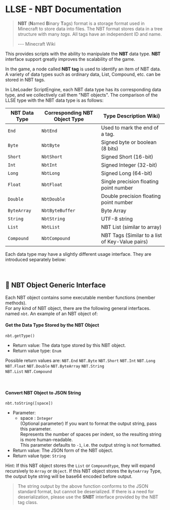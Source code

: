 # LLSE - NBT Documentation

> **NBT** (**N**amed **B**inary **T**ags) format is a storage format used in Minecraft to store data into files.
> The NBT format stores data in a tree structure with many *tags*. All tags have an independent ID and name.
>
> --- Minecraft Wiki

This provides scripts with the ability to manipulate the **NBT** data type. **NBT** interface support greatly improves the scalability of the game.

In the game, a node called **NBT tag** is used to identify an item of NBT data. A variety of data types such as ordinary data, List, Compound, etc. can be stored in NBT tags.

In LiteLoader ScriptEngine, each NBT data type has its corresponding data type, and we collectively call them "NBT objects".
The comparison of the LLSE type with the NBT data type is as follows:

| NBT Data Type | Corresponding NBT Object Type | Type Description Wiki)        |
| ----------- | ----------------- | ----------------------------- |
| `End`       | `NbtEnd`          | Used to mark the end of a tag.            |
| `Byte`      | `NbtByte`         | Signed byte or boolean (8 bits)   |
| `Short`     | `NbtShort`        | Signed Short (16-bit)          |
| `Int`       | `NbtInt`          | Signed Integer (32-bit)             |
| `Long`      | `NbtLong`         | Signed Long (64-bit)           |
| `Float`     | `NbtFloat`        | Single precision floating point number   |
| `Double`    | `NbtDouble`       | Double precision floating point number   |
| `ByteArray` | `NbtByteBuffer`   | Byte Array                      |
| `String`    | `NbtString`       | UTF-8 string                  |
| `List`      | `NbtList`         | NBT List (similar to array)       |
| `Compound`  | `NbtCompound`     | NBT Tags (Similar to a list of Key-Value pairs)|

Each data type may have a slightly different usage interface. They are introduced separately below:

<br>

## 🎈 NBT Object Generic Interface 

Each NBT object contains some executable member functions (member methods).  
For any kind of NBT object, there are the following general interfaces. named `nbt`. An example of an NBT object of:

#### Get the Data Type Stored by the NBT Object 

`nbt.getType()`

- Return value: The data type stored by this NBT object.
- Return value type: `Enum`

Possible return values are: `NBT.End` `NBT.Byte` `NBT.Short` `NBT.Int` `NBT.Long`   
`NBT.Float` `NBT.Double` `NBT.ByteArray` `NBT.String`  
`NBT.List` `NBT.Compound`

<br>

#### Convert NBT Object to JSON String 

`nbt.toString([space])`

- Parameter:
  - space : `Integer`  
    (Optional parameter) If you want to format the output string, pass this parameter.  
    Represents the number of spaces per indent, so the resulting string is more human-readable.  
    This parameter defaults to `-1`, i.e. the output string is not formatted.
- Return value: The JSON form of the NBT object.
- Return value type: `String`

Hint: If this NBT object stores the `List` or `Compoundtype`, they will expand recursively to `Array` or `Object`.
If this NBT object stores the `ByteArray` Type, the output byte string will be base64 encoded before output.

> The string output by the above function conforms to the JSON standard format, but cannot be deserialized.
> If there is a need for deserialization, please use the **SNBT** interface provided by the NBT tag class.

<br>